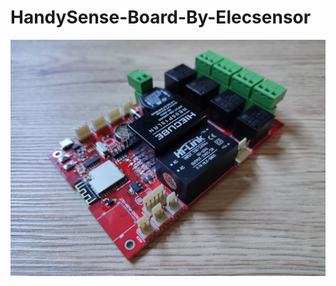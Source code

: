 # HandySense-Board-By-Elecsensor

![hds-logo_0](https://github.com/Elecsensor/Elecsensor/blob/main/HandySense_%E0%B9%92%E0%B9%91%E0%B9%90%E0%B9%96%E0%B9%92%E0%B9%99_1.jpg)
